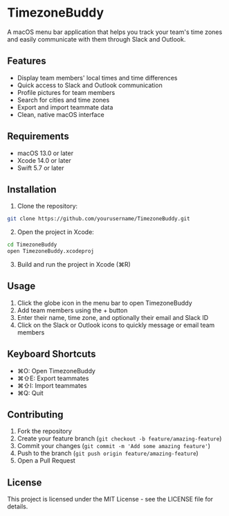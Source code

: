 # TimezoneBuddy

A macOS menu bar application that helps you track your team's time zones and easily communicate with them through Slack and Outlook.

## Features

- Display team members' local times and time differences
- Quick access to Slack and Outlook communication
- Profile pictures for team members
- Search for cities and time zones
- Export and import teammate data
- Clean, native macOS interface

## Requirements

- macOS 13.0 or later
- Xcode 14.0 or later
- Swift 5.7 or later

## Installation

1. Clone the repository:
```bash
git clone https://github.com/yourusername/TimezoneBuddy.git
```

2. Open the project in Xcode:
```bash
cd TimezoneBuddy
open TimezoneBuddy.xcodeproj
```

3. Build and run the project in Xcode (⌘R)

## Usage

1. Click the globe icon in the menu bar to open TimezoneBuddy
2. Add team members using the + button
3. Enter their name, time zone, and optionally their email and Slack ID
4. Click on the Slack or Outlook icons to quickly message or email team members

## Keyboard Shortcuts

- ⌘O: Open TimezoneBuddy
- ⌘⇧E: Export teammates
- ⌘⇧I: Import teammates
- ⌘Q: Quit

## Contributing

1. Fork the repository
2. Create your feature branch (`git checkout -b feature/amazing-feature`)
3. Commit your changes (`git commit -m 'Add some amazing feature'`)
4. Push to the branch (`git push origin feature/amazing-feature`)
5. Open a Pull Request

## License

This project is licensed under the MIT License - see the LICENSE file for details. 